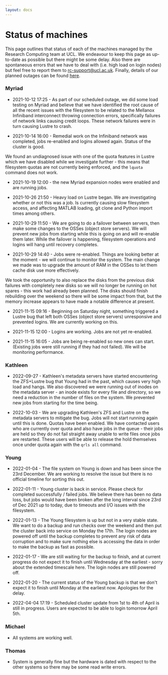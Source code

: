 ```yaml
---
layout: docs
---
```


# Status of machines

This page outlines that status of each of the machines managed by the Research Computing team at UCL. We endeavour to keep this page as up-to-date as possible but there might be some delay. Also there are spontaneous errors that we have to deal with (i.e. high load on login nodes) but feel free to report them to rc-support@ucl.ac.uk. Finally, details of our planned outages can be found [here](https://www.rc.ucl.ac.uk/docs/Planned_Outages/).  

### Myriad

- 2021-10-12 17:25 - As part of our scheduled outage, we did some load testing on Myriad and believe that we have identified the root cause of all the recent issues with the filesystem to be related to the Mellanox Infiniband interconnect throwing connection errors, specifically failures of network links causing credit loops. These network failures were in turn causing Lustre to crash. 

- 2021-10-14 16:00 - Remedial work on the Infiniband network was completed, jobs re-enabled and logins allowed again. Status of the cluster is good.

We found an undiagnosed issue with one of the quota features in Lustre which we have disabled while we investigate further - this means that filesystem quotas are not currently being enforced, and the `lquota` command does not work.

- 2021-10-19 12:00 - the new Myriad expansion nodes were enabled and are running jobs.

- 2021-10-26 21:50 - Heavy load on Lustre began. We are investigating whether or not this was a job. Is currently causing slow filesystem access, and affecting MATLAB loading, git clone and Python import times among others.

- 2021-10-29 11:50 - We are going to do a failover between servers, then make some changes to the OSSes (object store servers). We will prevent new jobs from starting while this is going on and will re-enable them later. While the failover is happening, filesystem operations and logins will hang until recovery completes.

- 2021-10-29 14:40 - Jobs were re-enabled. Things are looking better at the moment - we will continue to monitor the system. The main change we made was to upgrade the amount of RAM in the OSSes to let them cache disk use more effectively. 

We took the opportunity to also replace the disks from the previous disk failures with completely new disks so we will no longer be running on hot spares - this work had already been planned. The disks should finish rebuilding over the weekend so there will be some impact from that, but the memory increase appears to have made a notable difference at present. 

- 2021-11-15 09:16 - Beginning on Saturday night, something triggered a Lustre bug that left both OSSes (object store servers) unresponsive and prevented logins. We are currently working on this.

- 2021-11-15 12:00 - Logins are working. Jobs are not yet re-enabled. 

- 2021-11-15 16:05 - Jobs are being re-enabled so new ones can start. (Existing jobs were still 
 running if they had not failed). We will be monitoring performance.

### Kathleen

- 2022-09-27 - Kathleen's metadata servers have started encountering the ZFS+Lustre bug that Young 
 had in the past, which causes very high load and hangs. We also discovered we were running out of
 inodes on the metadata server - an inode exists for every file and directory, so we need a 
 reduction in the number of files on the system. We prevented new jobs from starting for the time 
 being.

- 2022-10-03 - We are upgrading Kathleen's ZFS and Lustre on the metadata servers to mitigate the
 bug. Jobs will not start running again until this is done. Quotas have been enabled. We have 
 contacted users who are currently over quota and also have jobs in the queue - their jobs are held 
 so they do not fail straight away unable to write files once jobs are restarted. These users will 
 be able to release the hold themselves once under quota again with the `qrls all` command.

### Young

- 2022-01-04 - The file system on Young is down and has been since the 23rd December. We are working to resolve the issue but there is no official timeline for sorting this out.

- 2022-01-11 - Young cluster is back in service. Please check for completed successfully / failed jobs. We believe there has been no data loss, but jobs would have been broken after the long interval since 23rd of Dec 2021 up to today, due to timeouts and I/O issues with the filesystem.

- 2022-01-13 - The Young filesystem is up but not in a very stable state. We want to do a backup and run checks over the weekend and then put the cluster back into service on Monday the 17th. The login nodes are powered off until the backup completes to prevent any risk of data corruption and to make sure nothing else is accessing the data in order to make the backup as fast as possible.

- 2022-01-17 - We are still waiting for the backup to finish, and at current progress do not expect it to finish until Wednesday at the earliest - sorry about the extended timescale here. The login nodes are still powered off.

- 2022-01-20 - The current status of the Young backup is that we don't expect it to finish until Monday at the earliest now. Apologies for the delay.

- 2022-04-04 17:19 - Scheduled cluster update from 1st to 4th of April is still in progress. Users are expected to be able to login tomorrow April 5th.


### Michael

- All systems are working well.

### Thomas

- System is generally fine but the hardware is dated with respect to the other systems so there may be some read write errors.


